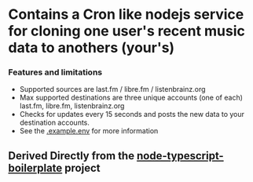 # Contains a Cron like nodejs service for cloning one user's recent music data to anothers (your's)

### Features and limitations
 * Supported sources are last.fm / libre.fm / listenbrainz.org
 * Max supported destinations are three unique accounts (one of each) last.fm, libre.fm, listenbrainz.org
 * Checks for updates every 15 seconds and posts the new data to your destination accounts.
 * See the [.example.env](.example.env) for more information

## Derived Directly from the [node-typescript-boilerplate](https://github.com/jsynowiec/node-typescript-boilerplate) project